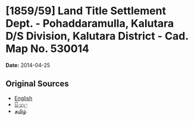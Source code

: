 # [1859/59] Land Title Settlement Dept. - Pohaddaramulla, Kalutara D/S Division, Kalutara District - Cad. Map No. 530014

**Date:** 2014-04-25

## Original Sources

- [English](https://documents.gov.lk/view/extra-gazettes/2014/4/1859-59_E.pdf)
- [සිංහල](https://documents.gov.lk/view/extra-gazettes/2014/4/1859-59_S.pdf)
- [தமிழ்](https://documents.gov.lk/view/extra-gazettes/2014/4/1859-59_T.pdf)
